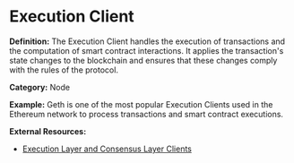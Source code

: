 # Execution Client

**Definition:** The Execution Client handles the execution of transactions and the computation of smart contract interactions. It applies the transaction's state changes to the blockchain and ensures that these changes comply with the rules of the protocol.

**Category:** Node

**Example:** Geth is one of the most popular Execution Clients used in the Ethereum network to process transactions and smart contract executions.

**External Resources:**
- [Execution Layer and Consensus Layer Clients](https://www.alchemy.com/overviews/execution-layer-and-consensus-layer-node-clients)
